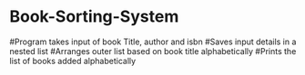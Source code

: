# Book-Sorting-System
#Program takes input of book Title, author and isbn
#Saves input details in a nested list
#Arranges outer list based on book title alphabetically
#Prints the list of books added alphabetically
